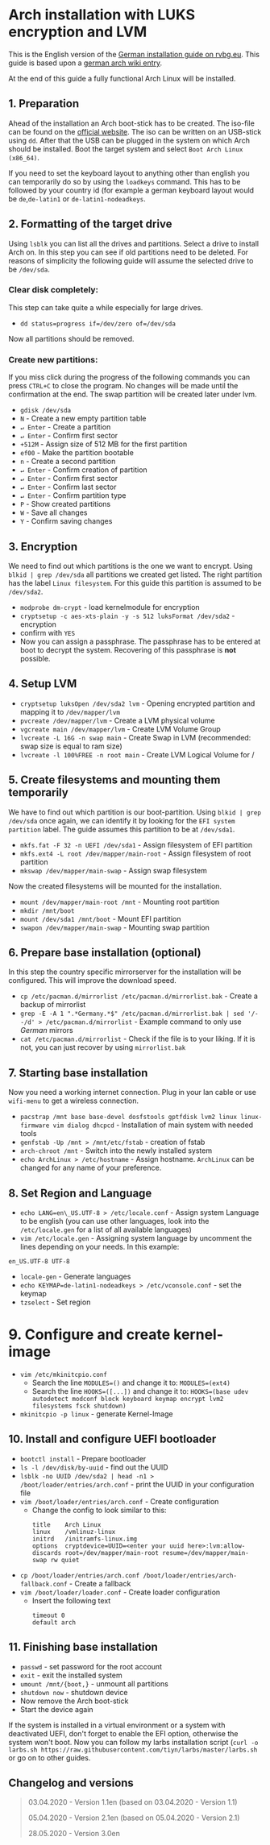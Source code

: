 # Arch installation with LUKS encryption and LVM

This is the English version of the [German installation guide on rvbg.eu](https://wiki.rvbg.eu/#arch/installation.md).
This guide is based upon a [german arch wiki entry](https://wiki.archlinux.de/title/Moderne_Installation_mit_UEFI_und_Verschlüsselung).

At the end of this guide a fully functional Arch Linux will be installed.

## 1. Preparation

Ahead of the installation an Arch boot-stick has to be created. The iso-file can be found on the [official website](https://www.archlinux.org/download/).
The iso can be written on an USB-stick using `dd`.
After that the USB can be plugged in the system on which Arch should be installed.
Boot the target system and select `Boot Arch Linux (x86_64)`.

If you need to set the keyboard layout to anything other than english you can temporarily do so by using the `loadkeys` command.
This has to be followed by your country id (for example a german keyboard layout would be `de`,`de-latin1` or `de-latin1-nodeadkeys`.

## 2. Formatting of the target drive

Using `lsblk` you can list all the drives and partitions.
Select a drive to install Arch on.
In this step you can see if old partitions need to be deleted.
For reasons of simplicity the following guide will assume the selected drive to be `/dev/sda`.

### Clear disk completely:

This step can take quite a while especially for large drives.

- `dd status=progress if=/dev/zero of=/dev/sda`

Now all partitions should be removed.

### Create new partitions:

If you miss click during the progress of the following commands you can press `CTRL+C` to close the program.
No changes will be made until the confirmation at the end.
The swap partition will be created later under lvm.

- `gdisk /dev/sda`
- `N` - Create a new empty partition table
- `↵ Enter` - Create a partition
- `↵ Enter` - Confirm first sector
- `+512M` - Assign size of 512 MB for the first partition
- `ef00` - Make the partition bootable
- `n` - Create a second partition
- `↵ Enter` - Confirm creation of partition
- `↵ Enter` - Confirm first sector
- `↵ Enter` - Confirm last sector
- `↵ Enter` - Confirm partition type
- `P` - Show created partitions
- `W` - Save all changes
- `Y` - Confirm saving changes

## 3. Encryption

We need to find out which partitions is the one we want to encrypt.
Using `blkid | grep /dev/sda` all partitions we created get listed.
The right partition has the label `Linux filesystem`.
For this guide this partition is assumed to be `/dev/sda2`.

- `modprobe dm-crypt` - load kernelmodule for encryption
- `cryptsetup -c aes-xts-plain -y -s 512 luksFormat /dev/sda2` - encryption
- confirm with `YES`
- Now you can assign a passphrase.
The passphrase has to be entered at boot to decrypt the system.
Recovering of this passphrase is **not** possible.

## 4. Setup LVM

- `cryptsetup luksOpen /dev/sda2 lvm` - Opening encrypted partition and mapping it to `/dev/mapper/lvm`
- `pvcreate /dev/mapper/lvm` - Create a LVM physical volume
- `vgcreate main /dev/mapper/lvm` - Create LVM Volume Group
- `lvcreate -L 16G -n swap main` - Create Swap in LVM (recommended: swap size is equal to ram size)
- `lvcreate -l 100%FREE -n root main` - Create LVM Logical Volume for /

## 5. Create filesystems and mounting them temporarily

We have to find out which partition is our boot-partition.
Using `blkid | grep /dev/sda` once again, we can identify it by looking for the `EFI system partition` label.
The guide assumes this partition to be at `/dev/sda1`.

- `mkfs.fat -F 32 -n UEFI /dev/sda1` - Assign filesystem of EFI partition
- `mkfs.ext4 -L root /dev/mapper/main-root` - Assign filesystem of root partition
- `mkswap /dev/mapper/main-swap` - Assign swap filesystem

Now the created filesystems will be mounted for the installation.

- `mount /dev/mapper/main-root /mnt` - Mounting root partition
- `mkdir /mnt/boot`
- `mount /dev/sda1 /mnt/boot` - Mount EFI partition
- `swapon /dev/mapper/main-swap` - Mounting swap partition

## 6. Prepare base installation (optional)

In this step the country specific mirrorserver for the installation will be configured.
This will improve the download speed.

- `cp /etc/pacman.d/mirrorlist /etc/pacman.d/mirrorlist.bak` - Create a backup of mirrorlist
- `grep -E -A 1 ".*Germany.*$" /etc/pacman.d/mirrorlist.bak | sed '/--/d' > /etc/pacman.d/mirrorlist` - Example command to only use *German* mirrors
- `cat /etc/pacman.d/mirrorlist` - Check if the file is to your liking. If it is not, you can just recover by using `mirrorlist.bak`

## 7. Starting base installation

Now you need a working internet connection.
Plug in your lan cable or use `wifi-menu` to get a wireless connection.

- `pacstrap /mnt base base-devel dosfstools gptfdisk lvm2 linux linux-firmware vim dialog dhcpcd` - Installation of main system with needed tools
- `genfstab -Up /mnt > /mnt/etc/fstab` - creation of fstab
- `arch-chroot /mnt` - Switch into the newly installed system
- `echo ArchLinux > /etc/hostname` - Assign hostname. `ArchLinux` can be changed for any name of your preference.

## 8. Set Region and Language

- `echo LANG=en\_US.UTF-8 > /etc/locale.conf` - Assign system Language to be english (you can use other languages, look into the `/etc/locale.gen` for a list of all available languages)
- `vim /etc/locale.gen` - Assigning system language by uncomment the lines depending on your needs.
In this example:
```
en_US.UTF-8 UTF-8
```
- `locale-gen` - Generate languages
- `echo KEYMAP=de-latin1-nodeadkeys > /etc/vconsole.conf` - set the keymap
- `tzselect` - Set region

# 9. Configure and create kernel-image

- `vim /etc/mkinitcpio.conf`
	- Search the line `MODULES=()` and change it to:
	    `MODULES=(ext4)`
	- Search the line `HOOKS=([...])` and change it to:
	    `HOOKS=(base udev autodetect modconf block keyboard keymap encrypt lvm2 filesystems fsck shutdown)`
- `mkinitcpio -p linux` - generate Kernel-Image

## 10. Install and configure UEFI bootloader

- `bootctl install` - Prepare bootloader
- `ls -l /dev/disk/by-uuid` - find out the UUID
- `lsblk -no UUID /dev/sda2 | head -n1 > /boot/loader/entries/arch.conf` - print the UUID in your configuration file
- `vim /boot/loader/entries/arch.conf` - Create configuration
	- Change the config to look similar to this:
	    ```
	    title    Arch Linux
	    linux    /vmlinuz-linux
	    initrd   /initramfs-linux.img
	    options  cryptdevice=UUID=<enter your uuid here>:lvm:allow-discards root=/dev/mapper/main-root resume=/dev/mapper/main-swap rw quiet
	    ```
- `cp /boot/loader/entries/arch.conf /boot/loader/entries/arch-fallback.conf` - Create a fallback
- `vim /boot/loader/loader.conf` - Create loader configuration
	-	Insert the following text
		```
		timeout 0
		default arch
		```
## 11. Finishing base installation

- `passwd` - set password for the root account
- `exit` - exit the installed system
- `umount /mnt/{boot,}` - unmount all partitions
- `shutdown now` - shutdown device
- Now remove the Arch boot-stick
- Start the device again

If the system is installed in a virtual environment or a system with deactivated UEFI, don't forget to enable the EFI option, otherwise the system won't boot.
Now you can follow my larbs installation script (`curl -o larbs.sh https://raw.githubusercontent.com/tiyn/larbs/master/larbs.sh` or go on to other guides.

## Changelog and versions
> 03.04.2020 - Version 1.1en (based on 03.04.2020 - Version 1.1)
>
> 05.04.2020 - Version 2.1en (based on 05.04.2020 - Version 2.1)
>
> 28.05.2020 - Version 3.0en

